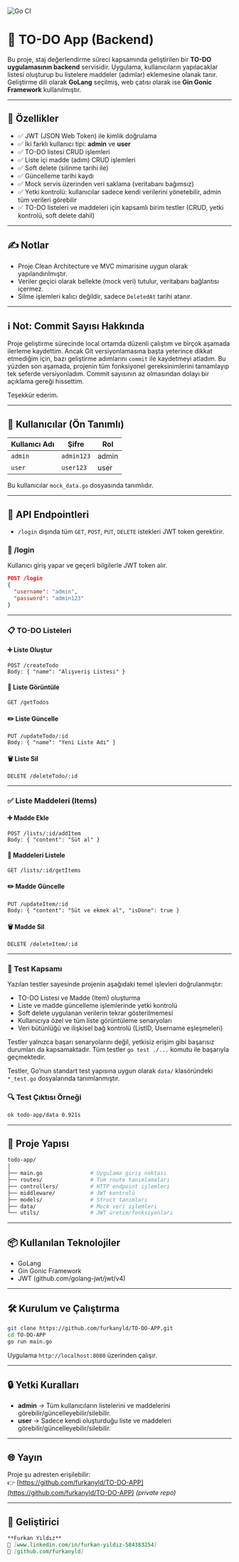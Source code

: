 ![Go CI](https://github.com/furkanyld/TO-DO-APP/actions/workflows/go.yml/badge.svg)

# 📝 TO-DO App (Backend)

Bu proje, staj değerlendirme süreci kapsamında geliştirilen bir **TO-DO uygulamasının backend** servisidir. Uygulama, kullanıcıların yapılacaklar listesi oluşturup bu listelere maddeler (adımlar) eklemesine olanak tanır. Geliştirme dili olarak **GoLang** seçilmiş, web çatısı olarak ise **Gin Gonic Framework** kullanılmıştır.

---

## 🚀 Özellikler

- ✅ JWT (JSON Web Token) ile kimlik doğrulama
- ✅ İki farklı kullanıcı tipi: **admin** ve **user**
- ✅ TO-DO listesi CRUD işlemleri
- ✅ Liste içi madde (adım) CRUD işlemleri
- ✅ Soft delete (silinme tarihi ile)
- ✅ Güncelleme tarihi kaydı
- ✅ Mock servis üzerinden veri saklama (veritabanı bağımsız)
- ✅ Yetki kontrolü: kullanıcılar sadece kendi verilerini yönetebilir, admin tüm verileri görebilir
- ✅ TO-DO listeleri ve maddeleri için kapsamlı birim testler (CRUD, yetki kontrolü, soft delete dahil)

---

## ✍️ Notlar

- Proje Clean Architecture ve MVC mimarisine uygun olarak yapılandırılmıştır.
- Veriler geçici olarak bellekte (mock veri) tutulur, veritabanı bağlantısı içermez.
- Silme işlemleri kalıcı değildir, sadece `DeletedAt` tarihi atanır.

---

## ℹ️ Not: Commit Sayısı Hakkında

Proje geliştirme sürecinde local ortamda düzenli çalıştım ve birçok aşamada ilerleme kaydettim. Ancak Git versiyonlamasına başta yeterince dikkat etmediğim için, bazı geliştirme adımlarını `commit` ile kaydetmeyi atladım. Bu yüzden son aşamada, projenin tüm fonksiyonel gereksinimlerini tamamlayıp tek seferde versiyonladım. Commit sayısının az olmasından dolayı bir açıklama gereği hissettim.
 
Teşekkür ederim.

---

## 👤 Kullanıcılar (Ön Tanımlı)

| Kullanıcı Adı | Şifre     | Rol   |
|---------------|-----------|-------|
| `admin`       | `admin123`| admin |
| `user`        | `user123` | user  |

Bu kullanıcılar `mock_data.go` dosyasında tanımlıdır.

---

## 🧪 API Endpointleri

- `/login` dışında tüm `GET`, `POST`, `PUT`, `DELETE` istekleri JWT token gerektirir.

### 🔐 /login
Kullanıcı giriş yapar ve geçerli bilgilerle JWT token alır.
```json
POST /login
{
  "username": "admin",
  "password": "admin123"
}
```

---

### 📋 TO-DO Listeleri

#### ➕ Liste Oluştur
```http
POST /createTodo
Body: { "name": "Alışveriş Listesi" }
```

#### 📖 Liste Görüntüle
```http
GET /getTodos
```

#### ✏️ Liste Güncelle
```http
PUT /updateTodo/:id
Body: { "name": "Yeni Liste Adı" }
```

#### 🗑️ Liste Sil
```http
DELETE /deleteTodo/:id
```

---

### ✅ Liste Maddeleri (Items)

#### ➕ Madde Ekle
```http
POST /lists/:id/addItem
Body: { "content": "Süt al" }
```

#### 📖 Maddeleri Listele
```http
GET /lists/:id/getItems
```

#### ✏️ Madde Güncelle
```http
PUT /updateItem/:id
Body: { "content": "Süt ve ekmek al", "isDone": true }
```

#### 🗑️ Madde Sil
```http
DELETE /deleteItem/:id
```

---

### 📌 Test Kapsamı

Yazılan testler sayesinde projenin aşağıdaki temel işlevleri doğrulanmıştır:

- TO-DO Listesi ve Madde (Item) oluşturma
- Liste ve madde güncelleme işlemlerinde yetki kontrolü
- Soft delete uygulanan verilerin tekrar gösterilmemesi
- Kullanıcıya özel ve tüm liste görüntüleme senaryoları
- Veri bütünlüğü ve ilişkisel bağ kontrolü (ListID, Username eşleşmeleri)

Testler yalnızca başarı senaryolarını değil, yetkisiz erişim gibi başarısız durumları da kapsamaktadır. Tüm testler `go test ./...` komutu ile başarıyla geçmektedir.

Testler, Go’nun standart test yapısına uygun olarak `data/` klasöründeki `*_test.go` dosyalarında tanımlanmıştır.

### 🔍 Test Çıktısı Örneği
```bash
ok todo-app/data 0.921s
```

---

## 📁 Proje Yapısı

```bash
todo-app/
│
├── main.go               # Uygulama giriş noktası
├── routes/               # Tüm route tanımlamaları
├── controllers/          # HTTP endpoint işlemleri
├── middleware/           # JWT kontrolü
├── models/               # Struct tanımları
├── data/                 # Mock veri işlemleri
└── utils/                # JWT üretim/fonksiyonları
```

---

## 📦 Kullanılan Teknolojiler

- GoLang
- Gin Gonic Framework
- JWT (github.com/golang-jwt/jwt/v4)

---

## 🛠️ Kurulum ve Çalıştırma

```bash
git clone https://github.com/furkanyld/TO-DO-APP.git
cd TO-DO-APP
go run main.go
```

Uygulama `http://localhost:8080` üzerinden çalışır.

---

## 🔒 Yetki Kuralları

- **admin** → Tüm kullanıcıların listelerini ve maddelerini görebilir/güncelleyebilir/silebilir.
- **user** → Sadece kendi oluşturduğu liste ve maddeleri görebilir/güncelleyebilir/silebilir.

---

## 🌐 Yayın

Proje şu adresten erişilebilir:  
👉 [https://github.com/furkanyld/TO-DO-APP](https://github.com/furkanyld/TO-DO-APP) *(private repo)*

---

## 📩 Geliştirici

```markdown
**Furkan Yıldız**  
🔗 [www.linkedin.com/in/furkan-yıldız-584383254]
🔗 [github.com/furkanyld]

